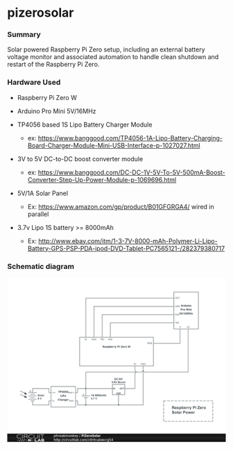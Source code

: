 # pizerosolar

### Summary
Solar powered Raspberry Pi Zero setup, including an external battery voltage
monitor and associated automation to handle clean shutdown and restart of the
Raspberry Pi Zero.

### Hardware Used
- Raspberry Pi Zero W
- Arduino Pro Mini 5V/16MHz
- TP4056 based 1S Lipo Battery Charger Module
  - ex: https://www.banggood.com/TP4056-1A-Lipo-Battery-Charging-Board-Charger-Module-Mini-USB-Interface-p-1027027.html
- 3V to 5V DC-to-DC boost converter module
  - ex: https://www.banggood.com/DC-DC-1V-5V-To-5V-500mA-Boost-Converter-Step-Up-Power-Module-p-1069696.html

- 5V/1A Solar Panel
  - Ex: https://www.amazon.com/gp/product/B01GFGRGA4/ wired in parallel
- 3.7v Lipo 1S battery >= 8000mAh
  - Ex: http://www.ebay.com/itm/1-3-7V-8000-mAh-Polymer-Li-Lipo-Battery-GPS-PSP-PDA-ipod-DVD-Tablet-PC7565121-/282379380717

### Schematic diagram
![Schematic Diagram](https://raw.githubusercontent.com/phreakmonkey/pizerosolar/master/pizerosolar-schematic.png)
